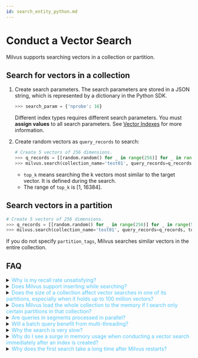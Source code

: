```yaml
---
id: search_entity_python.md
---
```


# Conduct a Vector Search

Milvus supports searching vectors in a collection or partition.

## Search for vectors in a collection

1. Create search parameters. The search parameters are stored in a JSON string, which is represented by a dictionary in the Python SDK.

   ```python
   >>> search_param = {'nprobe': 16}
   ```

   <div class="alert note">
   Different index types requires different search parameters. You must <b>assign values</b> to all search parameters. See <a href="index.md">Vector Indexes</a> for more information. 
   </div>



2. Create random vectors as `query_records` to search:

   ```python
   # Create 5 vectors of 256 dimensions.
   >>> q_records = [[random.random() for _ in range(256)] for _ in range(5)]
   >>> milvus.search(collection_name='test01', query_records=q_records, top_k=2, params=search_param)
   ```
   <div class="alert note">
   <ul><li><code>top_k</code> means searching the k vectors most similar to the target vector. It is defined during the search.</li><li>The range of <code>top_k</code> is [1, 16384].</li></ul>
   </div>

## Search vectors in a partition

```python
# Create 5 vectors of 256 dimensions.
>>> q_records = [[random.random() for _ in range(256)] for _ in range(5)]
>>> milvus.search(collection_name='test01', query_records=q_records, top_k=1, partition_tags=['tag01'], params=search_param)
```

<div class="alert note">
If you do not specify <code>partition_tags</code>, Milvus searches similar vectors in the entire collection.
</div>


## FAQ

<details>
<summary><font color="#4fc4f9">Why is my recall rate unsatisfying?</font></summary>
{{fragments/faq_poor_recall_rate.md}}
</details>
<details>
<summary><font color="#4fc4f9">Does Milvus support inserting while searching?</font></summary>
{{fragments/faq_search_during_insert.md}}
</details>
<details>
<summary><font color="#4fc4f9">Does the size of a collection affect vector searches in one of its partitions, especially when it holds up to 100 million vectors?</font></summary>
{{fragments/faq_collection_affect_partition_search.md}}
</details>
<details>
<summary><font color="#4fc4f9">Does Milvus load the whole collection to the memory if I search only certain partitions in that collection?</font></summary>
{{fragments/faq_load_when_search_partition.md}}
</details>
<details>
<summary><font color="#4fc4f9">Are queries in segments processed in parallel?</font></summary>
{{fragments/faq_search_segment_parallel.md}}
</details>
<details>
<summary><font color="#4fc4f9">Will a batch query benefit from multi-threading?</font></summary>
{{fragments/faq_multithreading_search.md}}
</details>
<details>
<summary><font color="#4fc4f9">Why the search is very slow?</font></summary>
{{fragments/faq_search_slow.md}}
</details>
<details>
<summary><font color="#4fc4f9">Why do I see a surge in memory usage when conducting a vector search immediately after an index is created?</font></summary>
{{fragments/faq_search_increase_memory_usage.md}}
</details>
<details>
<summary><font color="#4fc4f9">Why does the first search take a long time after Milvus restarts?</font></summary>
{{fragments/faq_search_time_after_restart.md}}
</details>
